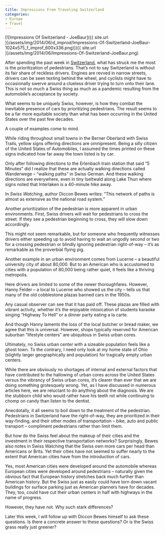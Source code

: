 ```yaml
---
title: Impressions From Traveling Switzerland
categories:
- Europe
- Travel
---
```


[![Impressions Of Switzerland - JoeBaur]({{ site.url }}/assets/img/2014/06/_d_improd_/Impressions-Of-Switzerland-JoeBaur-1024x575_f_improf_600x336.png)]({{ site.url }}/assets/img/2014/06/Impressions-Of-Switzerland-JoeBaur.png)

After spending the past week in [Switzerland](https://withoutapath.com/traveling-switzerland/), what has struck me the most is the prioritization of pedestrians. That’s not to say Switzerland is without its fair share of reckless drivers. Engines are revved in narrow streets, drivers can be seen texting behind the wheel, and cyclists might have to occasionally swerve around a clueless driver trying to turn onto their lane. This is not so much a Swiss thing as much as a pandemic resulting from the automobile’s acceptance by society.

What seems to be uniquely Swiss, however, is how they combat the inevitable presence of cars by prioritizing pedestrians. The result seems to be a far more equitable society than what has been occurring in the United States over the past few decades.

A couple of examples come to mind.

While riding throughout small towns in the Berner Oberland with Swiss Trails, yellow signs offering directions are omnipresent. Being a silly citizen of the United States of Automobiles, I assumed the times printed on these signs indicated how far away the town listed is by car.

Only after following directions to the Erlenbach train station that said “5 Minutes” did I realize that these are actually walking directions called Wanderwege – “walking paths” in Swiss German. And these walking directions are everywhere, even in tiny Iseltwald along Lake Thun where signs noted that Interlaken is a 40-minute hike away.

In _Swiss Watching_, author Diccon Bewes writes: “This network of paths is almost as extensive as the national road system.”

Another prioritization of the pedestrian is more apparent in urban environments. First, Swiss drivers will wait for pedestrians to cross the street. If they see a pedestrian beginning to cross, they will slow down accordingly.

This might not seem remarkable, but for someone who frequently witnesses drivers either speeding up to avoid having to wait an ungodly second or two for a crossing pedestrian or blindly ignoring pedestrian right-of-way – it’s as remarkable as the proverbial flying pig.

Another example in an urban environment comes from Lucerne – a beautiful university city of about 80,000. But to an American who is accustomed to cities with a population of 80,000 being rather quiet, it feels like a thriving metropolis.

Here drivers are limited to some of the newer thoroughfares. However, Hanny Felder – a local to Lucerne who showed us the city – tells us that many of the old cobblestone plazas banned cars in the 1950s.

Any casual observer can see that it has paid off. These plazas are filled with vibrant activity, whether it’s the enjoyable intoxication of students karaoke singing “Highway To Hell” or a dinner party eating a la carte.

And though Hanny laments the loss of the local butcher or bread maker, we agree that this is universal. However, shops typically reserved for American suburban “lifestyle centers” are ubiquitous in Swiss urban cores.

Ultimately, no Swiss urban center with a sizeable population feels like a ghost town. To the contrary, I need only look at my home state of Ohio (slightly larger geographically and population) for tragically empty urban centers.

While there are obviously no shortages of internal and external factors that have contributed to the hallowing of urban cores across the United States versus the vibrancy of Swiss urban cores, it’s clearer than ever that we are doing something grotesquely wrong. Yet, as I have discussed in numerous articles here, we are reluctant to do anything about the diagnosis. We are the stubborn child who would rather have his teeth rot while continuing to chomp on candy than listen to the dentist.

Anecdotally, it all seems to boil down to the treatment of the pedestrian. Pedestrians in Switzerland have the right-of-way, they are prioritized in their way-finding, and their other modes of transportation – bike, auto and public transport – compliment pedestrians rather than limit them.

But how do the Swiss feel about the makeup of their cities and the investment in their respective transportation networks? Surprisingly, Bewes also notes in Swiss Watching that the Swiss own more cars per head than Americans or Brits. Yet their cities have not seemed to suffer nearly to the extent that American cities have from the introduction of cars.

Yes, most American cities were developed around the automobile whereas European cities were developed around pedestrians – naturally given the obvious fact that European history stretches back much further than American history. But the Swiss just as easily could have torn down vacant buildings for surface parking just as American planners have for decades. They, too, could have cut their urban centers in half with highways in the name of progress.

However, they have not. Why such stark differences?

Later this week, I will follow up with Diccon Bewes himself to ask these questions. Is there a concrete answer to these questions? Or is the Swiss grass really just greener?
